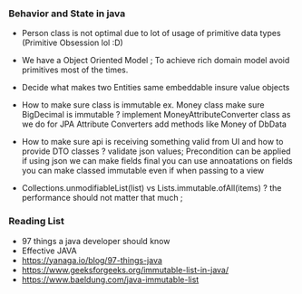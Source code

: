### Behavior and State in java

- Person class is not optimal due to lot of usage of primitive data types
  (Primitive Obsession lol :D)

- We have a Object Oriented Model ;
  To achieve rich domain model avoid primitives most of the times.

- Decide what makes two Entities same
  embeddable insure value objects

- How to make sure class is immutable ex. Money class make sure BigDecimal is immutable ?
  implement MoneyAttributeConverter class as we do for JPA Attribute Converters
  add methods like Money of DbData

- How to make sure api is receiving something valid from UI and how to provide DTO classes ?
  validate json values; Precondition can be applied
  if using json we can make fields final
  you can use annoatations on fields
  you can make classed immutable even if when passing to a view

- Collections.unmodifiableList(list) vs Lists.immutable.ofAll(items) ?
  the performance should not matter that much ;

### Reading List
- 97 things a java developer should know
- Effective JAVA
- https://yanaga.io/blog/97-things-java
- https://www.geeksforgeeks.org/immutable-list-in-java/
- https://www.baeldung.com/java-immutable-list 

